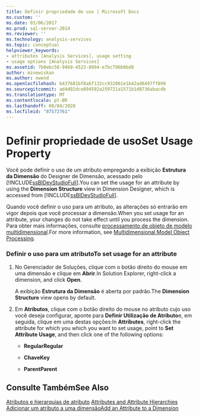 ```yaml
---
title: Definir propriedade de uso | Microsoft Docs
ms.custom: ''
ms.date: 03/06/2017
ms.prod: sql-server-2014
ms.reviewer: ''
ms.technology: analysis-services
ms.topic: conceptual
helpviewer_keywords:
- attributes [Analysis Services], usage setting
- usage options [Analysis Services]
ms.assetid: 7b0ebc58-94b9-4523-8994-e7bc796b0bd8
author: minewiskan
ms.author: owend
ms.openlocfilehash: b437681bf8a6f132cc932061e1b42ad8497ff899
ms.sourcegitcommit: ad4d92dce894592a259721a1571b1d8736abacdb
ms.translationtype: MT
ms.contentlocale: pt-BR
ms.lasthandoff: 08/04/2020
ms.locfileid: "87572761"
---
```

# <a name="set-usage-property"></a><span data-ttu-id="7dbd3-102">Definir propriedade de uso</span><span class="sxs-lookup"><span data-stu-id="7dbd3-102">Set Usage Property</span></span>
  <span data-ttu-id="7dbd3-103">Você pode definir o uso de um atributo empregando a exibição **Estrutura da Dimensão** do Designer de Dimensão, acessado pelo [!INCLUDE[ssBIDevStudioFull](../../includes/ssbidevstudiofull-md.md)].</span><span class="sxs-lookup"><span data-stu-id="7dbd3-103">You can set the usage for an attribute by using the **Dimension Structure** view in Dimension Designer, which is accessed from [!INCLUDE[ssBIDevStudioFull](../../includes/ssbidevstudiofull-md.md)].</span></span>  
  
 <span data-ttu-id="7dbd3-104">Quando você definir o uso para um atributo, as alterações só entrarão em vigor depois que você processar a dimensão.</span><span class="sxs-lookup"><span data-stu-id="7dbd3-104">When you set usage for an attribute, your changes do not take effect until you process the dimension.</span></span> <span data-ttu-id="7dbd3-105">Para obter mais informações, consulte [processamento de objeto de modelo multidimensional](processing-a-multidimensional-model-analysis-services.md).</span><span class="sxs-lookup"><span data-stu-id="7dbd3-105">For more information, see [Multidimensional Model Object Processing](processing-a-multidimensional-model-analysis-services.md).</span></span>  
  
### <a name="to-set-usage-for-an-attribute"></a><span data-ttu-id="7dbd3-106">Definir o uso para um atributo</span><span class="sxs-lookup"><span data-stu-id="7dbd3-106">To set usage for an attribute</span></span>  
  
1.  <span data-ttu-id="7dbd3-107">No Gerenciador de Soluções, clique com o botão direito do mouse em uma dimensão e clique em **Abrir**.</span><span class="sxs-lookup"><span data-stu-id="7dbd3-107">In Solution Explorer, right-click a dimension, and click **Open**.</span></span>  
  
     <span data-ttu-id="7dbd3-108">A exibição **Estrutura da Dimensão** é aberta por padrão.</span><span class="sxs-lookup"><span data-stu-id="7dbd3-108">The **Dimension Structure** view opens by default.</span></span>  
  
2.  <span data-ttu-id="7dbd3-109">Em **Atributos**, clique com o botão direito do mouse no atributo cujo uso você deseja configurar, aponte para **Definir Utilização de Atributo**e, em seguida, clique em uma destas opções:</span><span class="sxs-lookup"><span data-stu-id="7dbd3-109">In **Attributes**, right-click the attribute for which you which you want to set usage, point to **Set Attribute Usage**, and then click one of the following options:</span></span>  
  
    -   <span data-ttu-id="7dbd3-110">**Regular**</span><span class="sxs-lookup"><span data-stu-id="7dbd3-110">**Regular**</span></span>  
  
    -   <span data-ttu-id="7dbd3-111">**Chave**</span><span class="sxs-lookup"><span data-stu-id="7dbd3-111">**Key**</span></span>  
  
    -   <span data-ttu-id="7dbd3-112">**Parent**</span><span class="sxs-lookup"><span data-stu-id="7dbd3-112">**Parent**</span></span>  
  
## <a name="see-also"></a><span data-ttu-id="7dbd3-113">Consulte Também</span><span class="sxs-lookup"><span data-stu-id="7dbd3-113">See Also</span></span>  
 <span data-ttu-id="7dbd3-114">[Atributos e hierarquias de atributo](../multidimensional-models-olap-logical-dimension-objects/attributes-and-attribute-hierarchies.md) </span><span class="sxs-lookup"><span data-stu-id="7dbd3-114">[Attributes and Attribute Hierarchies](../multidimensional-models-olap-logical-dimension-objects/attributes-and-attribute-hierarchies.md) </span></span>  
 [<span data-ttu-id="7dbd3-115">Adicionar um atributo a uma dimensão</span><span class="sxs-lookup"><span data-stu-id="7dbd3-115">Add an  Attribute to a Dimension</span></span>](attribute-properties-add-an-attribute-to-a-dimension.md)  
  
  
